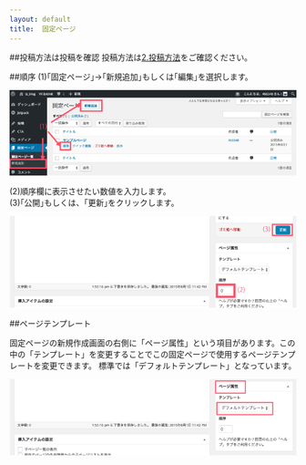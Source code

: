 ```yaml
---
layout: default
title:  固定ページ
---
```


##投稿方法は投稿を確認
投稿方法は[2.投稿方法](https://wckansai2016.github.io/wordpress-document/2.toukou/)をご確認ください。  


##順序
(1)｢固定ページ｣→｢新規追加｣もしくは｢編集｣を選択します。


![固定ページ｣、｢新規追加｣もしくは｢編集｣を選択します。](./images/3-1.png)  


(2)順序欄に表示させたい数値を入力します。  
(3)｢公開｣もしくは、｢更新｣をクリックします。

![順序欄に表示させたい数値を入力し公開もしくは更新します](./images/3-2.png)


##ページテンプレート  
  
固定ページの新規作成画面の右側に「ページ属性」という項目があります。この中の「テンプレート」を変更することでこの固定ページで使用するページテンプレートを変更できます。  標準では「デフォルトテンプレート」となっています。

![ページテンプレート](./images/3-3.png)